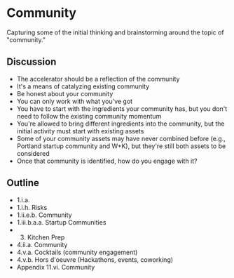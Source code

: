 # Community
Capturing some of the initial thinking and brainstorming around the topic of "community."

## Discussion

- The accelerator should be a reflection of the community
- It's a means of catalyzing existing community
- Be honest about your community
- You can only work with what you've got
- You have to start with the ingredients your community has, but you don't need to follow the existing community momentum
- You're allowed to bring different ingredients into the community, but the initial activity must start with existing assets
- Some of your community assets may have never combined before (e.g., Portland startup community and W+K), but they're still both assets to be considered
- Once that community is identified, how do you engage with it?

## Outline

- 1.i.a. 
- 1.i.h. Risks
- 1.ii.e.b. Community
- 1.iii.b.a.a. Startup Communities
- 3. Kitchen Prep
- 4.ii.a. Community
- 4.v.a. Cocktails (community engagement)
- 4.v.b. Hors d'oeuvre (Hackathons, events, coworking)
- Appendix 11.vi. Community